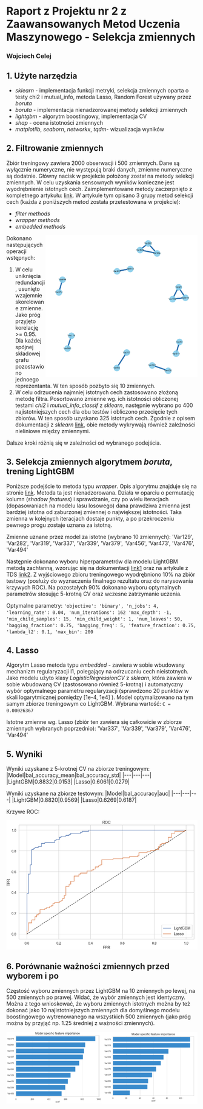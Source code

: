 # Raport z Projektu nr 2 z Zaawansowanych Metod Uczenia Maszynowego - Selekcja zmiennych
### Wojciech Celej

## 1. Użyte narzędzia

* *sklearn* - implementacja funkcji metryki, selekcja zmiennych oparta o testy chi2 i mutual_info, metoda Lasso, Random Forest używany przez *boruta*
* *boruta* - implementacja nienadzorowanej metody selekcji zmiennych
* *lightgbm* - algorytm boostingowy, implementacja CV
* *shap* - ocena istotności zmiennych
* *matplotlib*, *seaborn*, *networkx*, *tqdm*- wizualizacja wyników

## 2. Filtrowanie zmiennych

Zbiór treningowy zawiera 2000 obserwacji i 500 zmiennych. Dane są wyłącznie numeryczne, nie występują braki danych, zmienne numeryczne są dodatnie. Główny nacisk w projekcie położony został na metody selekcji zmiennych. W celu uzyskania sensownych wyników konieczne jest wyodrębnienie istotnych cech. Zaimplementowane metody zaczerpnięto z kompletnego artykułu: [link](https://www.analyticsvidhya.com/blog/2016/12/introduction-to-feature-selection-methods-with-an-example-or-how-to-select-the-right-variables/). W artykule tym opisano 3 grupy metod selekcji cech (każda z poniższych metod została przetestowana w projekcie):

  * *filter methods*
  * *wrapper methods*
  * *embedded methods*

<img src="../raport/correlated.png" alt="corr" width="400" align="right"/>

Dokonano następujących operacji wstępnych:

1.  W celu uniknięcia redundancji, usunięto wzajemnie skorelowane zmienne. Jako próg przyjęto korelację >= 0.95. Dla każdej spójnej składowej grafu pozostawiono jednoego reprezentanta. W ten sposób pozbyto się 10 zmiennych.
2.  W celu odrzucenia najmniej istotnych cech zastosowano złożoną metodę filtra. Posortowano zmienne wg. ich istotności obliczonej testami *chi2* i *mutual_info_classif* z *sklearn*, następnie wybrano po 400 najistotniejszych cech dla obu testów i obliczono przecięcie tych zbiorów. W ten sposób uzyskano 325 istotnych cech. Zgodnie z opisem dokumentacji z *sklearn* [link](https://scikit-learn.org/stable/modules/feature_selection.html), obie metody wykrywają również zależności nieliniowe między zmiennymi.

Dalsze kroki różnią się w zależności od wybranego podejścia.

## 3. Selekcja zmiennych algorytmem *boruta*, trening LightGBM

Poniższe podejście to metoda typu *wrapper*.
Opis algorytmu znajduje się na stronie [link](http://danielhomola.com/2015/05/08/borutapy-an-all-relevant-feature-selection-method/). Metoda ta jest nienadzorowana. Działa w oparciu o permutację kolumn (*shadow features*) i sprawdzanie, czy po wielu iteracjach (dopasowaniach na modelu lasu losowego) dana prawdziwa zmienna jest bardziej istotna od zaburzonej zmiennej o największej istotności. Taka zmienna w kolejnych iteracjach dostaje punkty, a po przekroczeniu pewnego progu zostaje uznana za istotną.

Zmienne uznane przez model za istotne (wybrano 10 zmiennych): 'Var129', 'Var282', 'Var319', 'Var337', 'Var339', 'Var379', 'Var456', 'Var473', 'Var476', 'Var494'

Następnie dokonano wyboru hiperparametrów dla modelu LightGBM metodą zachłanną, wzorując się na dokumentacji [link1](https://lightgbm.readthedocs.io/en/latest/Parameters-Tuning.html#) oraz na artykule z TDS [link2](https://towardsdatascience.com/https-medium-com-talperetz24-mastering-the-new-generation-of-gradient-boosting-db04062a7ea2). Z wyjściowego zbioru treningowego wyodrębniono 10% na zbiór testowy (posłuży do wyznaczenia finalnego rezultatu oraz do narysowania krzywych ROC). Na pozostałych 90% dokonano wyboru optymalnych parametrów stosując 5-krotną CV oraz wczesne zatrzymanie uczenia.

Optymalne parametry:
`
    'objective': 'binary',
    'n_jobs': 4,
    'learning_rate': 0.04,
    'num_iterations': 162
    'max_depth': -1,
    'min_child_samples': 15,
    'min_child_weight': 1,
    'num_leaves': 50,
    'bagging_fraction': 0.75,
    'bagging_freq': 5,
    'feature_fraction': 0.75,
    'lambda_l2': 0.1,
    'max_bin': 200
`
## 4. Lasso

Algorytm Lasso metoda typu *embedded* - zawiera w sobie wbudowany mechanizm regularyzacji l1, polegający na odrzucaniu cech nieistotnych. Jako modelu użyto klasy *LogisticRegressionCV* z *sklearn*, która zawiera w sobie wbudowaną CV (zastosowano również 5-krotną) i automatyczny wybór optymalnego parametru regularyzacji (sprawdzono 20 punktów w skali logarytmicznej pomiędzy [1e-4, 1e4] ). Model optymalizowano na tym samym zbiorze treningowym co LightGBM. Wybrana wartość: `C = 0.00026367`

Istotne zmienne wg. Lasso (zbiór ten zawiera się całkowicie w zbiorze zmiennych wybranych poprzednio): 'Var337', 'Var339', 'Var379', 'Var476', 'Var494'

## 5. Wyniki

Wyniki uzyskane z 5-krotnej CV na zbiorze treningowym:
|Model|bal_accuracy_mean|bal_accuracy_std|
|---|---|---|
|LightGBM|0.8832|0.0153|
|Lasso|0.6061|0.0279|

Wyniki uzyskane na zbiorze testowym:
|Model|bal_accuracy|auc|
|---|---|---|
|LightGBM|0.8820|0.9569|
|Lasso|0.6269|0.6187|

Krzywe ROC:

![](../raport/roc_curve.png)

## 6. Porównanie ważności zmiennych przed wyborem i po

Częstość wyboru zmiennych przez LightGBM na 10 zmiennych po lewej, na 500 zmiennych po prawej. Widać, że wybór zmiennych jest identyczny. Można z tego wnioskować, że wyboru zmiennych istotnych można by też dokonać jako 10 najistotniejszych zmiennych dla domyślnego modelu boostingowego wytrenowanego na wszystkich 500 zmiennych (jako próg można by przyjąć np. 1.25 średniej z ważności zmiennych).

<img src="../raport/model_fi_1.png" alt="corr" style="width:50%" align="left"/>
<img src="../raport/model_fi_2.png" alt="corr" style="width:50%" align="right"/>
